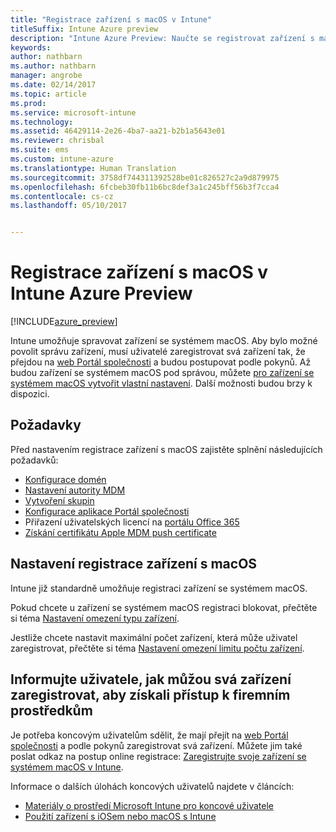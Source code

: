 ```yaml
---
title: "Registrace zařízení s macOS v Intune"
titleSuffix: Intune Azure preview
description: "Intune Azure Preview: Naučte se registrovat zařízení s macOS v Intune Azure Preview."
keywords: 
author: nathbarn
ms.author: nathbarn
manager: angrobe
ms.date: 02/14/2017
ms.topic: article
ms.prod: 
ms.service: microsoft-intune
ms.technology: 
ms.assetid: 46429114-2e26-4ba7-aa21-b2b1a5643e01
ms.reviewer: chrisbal
ms.suite: ems
ms.custom: intune-azure
ms.translationtype: Human Translation
ms.sourcegitcommit: 3758df744311392528be01c826527c2a9d879975
ms.openlocfilehash: 6fcbeb30fb11b6bc8def3a1c245bff56b3f7cca4
ms.contentlocale: cs-cz
ms.lasthandoff: 05/10/2017


---
```


# <a name="enroll-macos-devices-in-intune-azure-preview"></a>Registrace zařízení s macOS v Intune Azure Preview

[!INCLUDE[azure_preview](../includes/azure_preview.md)]

Intune umožňuje spravovat zařízení se systémem macOS. Aby bylo možné povolit správu zařízení, musí uživatelé zaregistrovat svá zařízení tak, že přejdou na [web Portál společnosti](http://portal.manage.microsoft.com) a budou postupovat podle pokynů. Až budou zařízení se systémem macOS pod správou, můžete [pro zařízení se systémem macOS vytvořit vlastní nastavení](../configure-devices/custom-for-macos.md). Další možnosti budou brzy k dispozici.

## <a name="prerequisites"></a>Požadavky

Před nastavením registrace zařízení s macOS zajistěte splnění následujících požadavků:

- [Konfigurace domén](https://docs.microsoft.com/intune/get-started/start-with-a-paid-subscription-to-microsoft-intune-step-2)
- [Nastavení autority MDM](set-mdm-authority.md)
- [Vytvoření skupin](https://docs.microsoft.com/intune/get-started/start-with-a-paid-subscription-to-microsoft-intune-step-5)
- [Konfigurace aplikace Portál společnosti](../manage-apps/company-portal-app.md)
- Přiřazení uživatelských licencí na [portálu Office 365](http://go.microsoft.com/fwlink/p/?LinkId=698854)
- [Získání certifikátu Apple MDM push certificate](get-an-apple-mdm-push-certificate.md)

## <a name="set-up-macos-enrollment"></a>Nastavení registrace zařízení s macOS

Intune již standardně umožňuje registraci zařízení se systémem macOS.

Pokud chcete u zařízení se systémem macOS registraci blokovat, přečtěte si téma [Nastavení omezení typu zařízení](set-enrollment-restrictions.md#set-device-type-restrictions).

Jestliže chcete nastavit maximální počet zařízení, která může uživatel zaregistrovat, přečtěte si téma [Nastavení omezení limitu počtu zařízení](set-enrollment-restrictions.md#set-device-limit-restrictions).

## <a name="tell-your-users-how-to-enroll-their-devices-to-access-company-resources"></a>Informujte uživatele, jak můžou svá zařízení zaregistrovat, aby získali přístup k firemním prostředkům

Je potřeba koncovým uživatelům sdělit, že mají přejít na [web Portál společnosti](http://portal.manage.microsoft.com) a podle pokynů zaregistrovat svá zařízení. Můžete jim také poslat odkaz na postup online registrace: [Zaregistrujte svoje zařízení se systémem macOS v Intune](https://docs.microsoft.com/intune/enduser/enroll-your-device-in-intune-macos).

Informace o dalších úlohách koncových uživatelů najdete v článcích:

- [Materiály o prostředí Microsoft Intune pro koncové uživatele](https://docs.microsoft.com/intune/deploy-use/how-to-educate-your-end-users-about-microsoft-intune)
- [Použití zařízení s iOSem nebo macOS s Intune](https://docs.microsoft.com/intune/enduser/using-your-ios-or-mac-os-x-device-with-intune)

